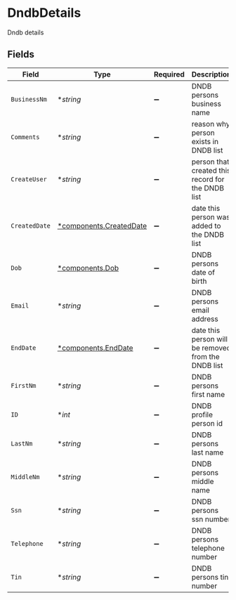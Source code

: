 # DndbDetails

Dndb details


## Fields

| Field                                                             | Type                                                              | Required                                                          | Description                                                       | Example                                                           |
| ----------------------------------------------------------------- | ----------------------------------------------------------------- | ----------------------------------------------------------------- | ----------------------------------------------------------------- | ----------------------------------------------------------------- |
| `BusinessNm`                                                      | **string*                                                         | :heavy_minus_sign:                                                | DNDB persons business name                                        | Dough Inc                                                         |
| `Comments`                                                        | **string*                                                         | :heavy_minus_sign:                                                | reason why person exists in DNDB list                             | Fraud                                                             |
| `CreateUser`                                                      | **string*                                                         | :heavy_minus_sign:                                                | person that created this record for the DNDB list                 | JDough                                                            |
| `CreatedDate`                                                     | [*components.CreatedDate](../../models/components/createddate.md) | :heavy_minus_sign:                                                | date this person was added to the DNDB list                       | 2020-01-01 00:00:00 +0000 UTC                                     |
| `Dob`                                                             | [*components.Dob](../../models/components/dob.md)                 | :heavy_minus_sign:                                                | DNDB persons date of birth                                        | 1990-01-01 00:00:00 +0000 UTC                                     |
| `Email`                                                           | **string*                                                         | :heavy_minus_sign:                                                | DNDB persons email address                                        | jdough@domain.com                                                 |
| `EndDate`                                                         | [*components.EndDate](../../models/components/enddate.md)         | :heavy_minus_sign:                                                | date this person will be removed from the DNDB list               | 2025-01-01 00:00:00 +0000 UTC                                     |
| `FirstNm`                                                         | **string*                                                         | :heavy_minus_sign:                                                | DNDB persons first name                                           | Jane                                                              |
| `ID`                                                              | **int*                                                            | :heavy_minus_sign:                                                | DNDB profile person id                                            | 123456                                                            |
| `LastNm`                                                          | **string*                                                         | :heavy_minus_sign:                                                | DNDB persons last name                                            | Dough                                                             |
| `MiddleNm`                                                        | **string*                                                         | :heavy_minus_sign:                                                | DNDB persons middle name                                          | Juliet                                                            |
| `Ssn`                                                             | **string*                                                         | :heavy_minus_sign:                                                | DNDB persons ssn number                                           | 666-12-3456                                                       |
| `Telephone`                                                       | **string*                                                         | :heavy_minus_sign:                                                | DNDB persons telephone number                                     | 214-765-1010                                                      |
| `Tin`                                                             | **string*                                                         | :heavy_minus_sign:                                                | DNDB persons tin number                                           | 98-7654321                                                        |